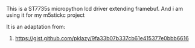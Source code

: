 This is a ST7735s micropython lcd driver extending framebuf. And i am using it for my m5stickc project

It is an adaptation from:
1) https://gist.github.com/pklazy/9fa33b07b337cb61e415377e0bbb6616
